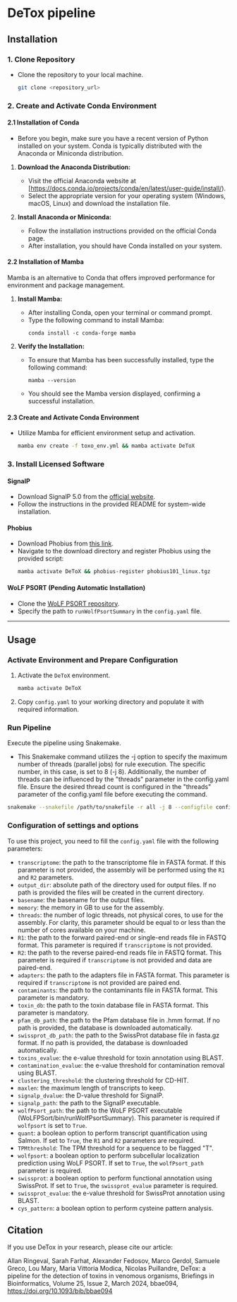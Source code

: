 # DeTox pipeline

## Installation


### 1. Clone Repository
- Clone the repository to your local machine.
  ```bash
  git clone <repository_url>
  ```

### 2. Create and Activate Conda Environment

#### 2.1 Installation of Conda

- Before you begin, make sure you have a recent version of Python installed on your system. Conda is typically distributed with the Anaconda or Miniconda distribution.

1. **Download the Anaconda Distribution:**
   - Visit the official Anaconda website at [https://docs.conda.io/projects/conda/en/latest/user-guide/install/).
   - Select the appropriate version for your operating system (Windows, macOS, Linux) and download the installation file.

2. **Install Anaconda or Miniconda:**
   - Follow the installation instructions provided on the official Conda page.
   - After installation, you should have Conda installed on your system.

#### 2.2 Installation of Mamba

Mamba is an alternative to Conda that offers improved performance for environment and package management.

1. **Install Mamba:**
   - After installing Conda, open your terminal or command prompt.
   - Type the following command to install Mamba:
     ```
     conda install -c conda-forge mamba
     ```

2. **Verify the Installation:**
   - To ensure that Mamba has been successfully installed, type the following command:
     ```
     mamba --version
     ```
   - You should see the Mamba version displayed, confirming a successful installation.

#### 2.3 Create and Activate Conda Environment

- Utilize Mamba for efficient environment setup and activation. 
  ```bash
  mamba env create -f toxo_env.yml && mamba activate DeToX
  ```

### 3. Install Licensed Software

#### SignalP
- Download SignalP 5.0 from the [official website](https://services.healthtech.dtu.dk/cgi-bin/sw_request?software=signalp&version=5.0&packageversion=5.0b&platform=Linux).
- Follow the instructions in the provided README for system-wide installation.

#### Phobius
- Download Phobius from [this link](https://phobius.sbc.su.se/data.html).
- Navigate to the download directory and register Phobius using the provided script:
  ```bash
  mamba activate DeToX && phobius-register phobius101_linux.tgz
  ```

#### WoLF PSORT (Pending Automatic Installation)
- Clone the [WoLF PSORT repository](https://github.com/fmaguire/WoLFPSort).
- Specify the path to `runWolfPsortSummary` in the `config.yaml` file.

---

## Usage

### Activate Environment and Prepare Configuration
1. Activate the `DeToX` environment.
   ```bash
   mamba activate DeToX
   ```
2. Copy `config.yaml` to your working directory and populate it with required information.

### Run Pipeline
Execute the pipeline using Snakemake.

- This Snakemake command utilizes the -j option to specify the maximum number of threads (parallel jobs) for rule execution. The specific number, in this case, is set to 8 (-j 8). Additionally, the number of threads can be influenced by the "threads" parameter in the config.yaml file. Ensure the desired thread count is configured in the "threads" parameter of the config.yaml file before executing the command.
```bash
snakemake --snakefile /path/to/snakefile -r all -j 8 --configfile config.yaml
```

### Configuration of settings and options
To use this project, you need to fill the `config.yaml` file with the following parameters:

- `transcriptome`: the path to the transcriptome file in FASTA format. If this parameter is not provided, the assembly will be performed using the `R1` and `R2` parameters.
- `output_dir`: absolute path of the directory used for output files. If no path is provided the files will be created in the current directory.
- `basename`: the basename for the output files.
- `memory`: the memory in GB to use for the assembly.
- `threads`: the number of logic threads, not physical cores, to use for the assembly. For clarity, this parameter should be equal to or less than the number of cores available on your machine.
- `R1`: the path to the forward paired-end or single-end reads file in FASTQ format. This parameter is required if `transcriptome` is not provided.
- `R2`: the path to the reverse paired-end reads file in FASTQ format. This parameter is required if `transcriptome` is not provided and data are paired-end.
- `adapters`: the path to the adapters file in FASTA format. This parameter is required if `transcriptome` is not provided are paired end.
- `contaminants`: the path to the contaminants file in FASTA format. This parameter is mandatory.
- `toxin_db`: the path to the toxin database file in FASTA format. This parameter is mandatory.
- `pfam_db_path`: the path to the Pfam database file in .hmm format. If no path is provided, the database is downloaded automatically.
- `swissprot_db_path`: the path to the SwissProt database file in fasta.gz format. If no path is provided, the database is downloaded automatically.
- `toxins_evalue`: the e-value threshold for toxin annotation using BLAST.
- `contamination_evalue`: the e-value threshold for contamination removal using BLAST.
- `clustering_threshold`: the clustering threshold for CD-HIT.
- `maxlen`: the maximum length of transcripts to keep.
- `signalp_dvalue`: the D-value threshold for SignalP.
- `signalp_path`: the path to the SignalP executable.
- `wolfPsort_path`: the path to the WoLF PSORT executable (WoLFPSort/bin/runWolfPsortSummary). This parameter is required if `wolfpsort` is set to `True`.
- `quant`: a boolean option to perform transcript quantification using Salmon. If set to `True`, the `R1` and `R2` parameters are required.
- `TPMthreshold`: The TPM threshold for a sequence to be flagged "T".
- `wolfpsort`: a boolean option to perform subcellular localization prediction using WoLF PSORT. If set to `True`, the `wolfPsort_path` parameter is required.
- `swissprot`: a boolean option to perform functional annotation using SwissProt. If set to `True`, the `swissprot_evalue` parameter is required.
- `swissprot_evalue`: the e-value threshold for SwissProt annotation using BLAST.
- `cys_pattern`: a boolean option to perform cysteine pattern analysis.

## Citation

If you use DeTox in your research, please cite our article:

Allan Ringeval, Sarah Farhat, Alexander Fedosov, Marco Gerdol, Samuele Greco, Lou Mary, Maria Vittoria Modica, Nicolas Puillandre, DeTox: a pipeline for the detection of toxins in venomous organisms, Briefings in Bioinformatics, Volume 25, Issue 2, March 2024, bbae094, https://doi.org/10.1093/bib/bbae094
